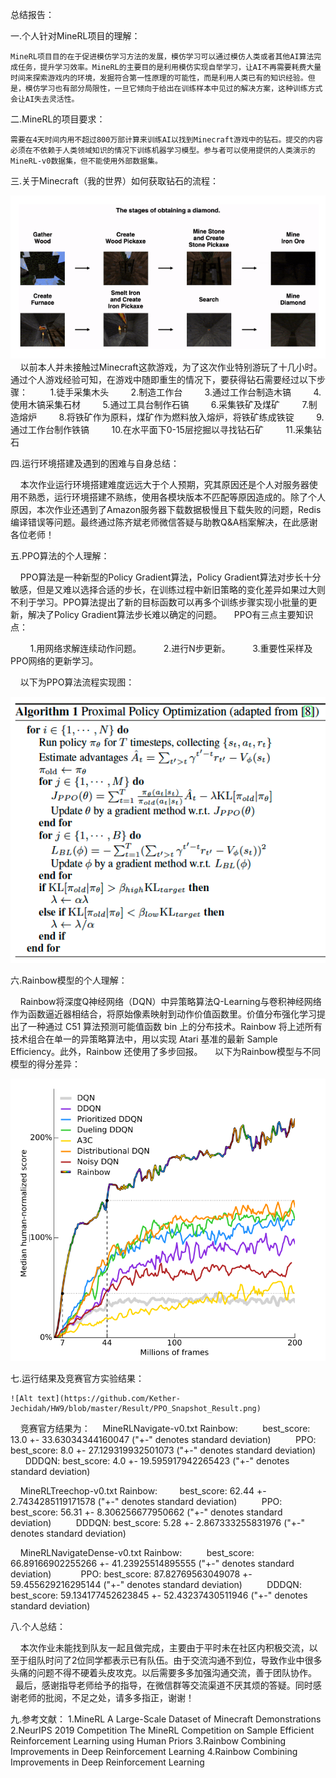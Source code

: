 总结报告：

一.个人针对MineRL项目的理解：

    MineRL项目目的在于促进模仿学习方法的发展，模仿学习可以通过模仿人类或者其他AI算法完成任务，提升学习效率。MineRL的主要目的是利用模仿实现自举学习，让AI不再需要耗费大量时间来探索游戏内的环境，发掘符合第一性原理的可能性，而是利用人类已有的知识经验。但是，模仿学习也有部分局限性，一旦它倾向于给出在训练样本中见过的解决方案，这种训练方式会让AI失去灵活性。

二.MineRL的项目要求：

    需要在4天时间内用不超过800万部计算来训练AI以找到Minecraft游戏中的钻石。提交的内容必须在不依赖于人类领域知识的情况下训练机器学习模型。参与者可以使用提供的人类演示的MineRL-v0数据集，但不能使用外部数据集。

三.关于Minecraft（我的世界）如何获取钻石的流程：

![Alt text](https://github.com/Kether-Jechidah/HW9/blob/master/%E7%90%86%E8%AE%BA%E5%85%AC%E5%BC%8F%E5%8F%8A%E7%AE%97%E6%B3%95%E6%B5%81%E7%A8%8B/%E5%AF%BB%E6%89%BE%E9%92%BB%E7%9F%B3%E6%B5%81%E7%A8%8B.png)
   
   以前本人并未接触过Minecraft这款游戏，为了这次作业特别游玩了十几小时。通过个人游戏经验可知，在游戏中随即重生的情况下，要获得钻石需要经过以下步骤：
        1.徒手采集木头
        2.制造工作台
        3.通过工作台制造木镐
        4.使用木镐采集石材
        5.通过工具台制作石镐
        6.采集铁矿及煤矿
        7.制造熔炉
        8.将铁矿作为原料，煤矿作为燃料放入熔炉，将铁矿练成铁锭
        9.通过工作台制作铁镐
        10.在水平面下0-15层挖掘以寻找钻石矿
        11.采集钻石

四.运行环境搭建及遇到的困难与自身总结：

    本次作业运行环境搭建难度远远大于个人预期，究其原因还是个人对服务器使用不熟悉，运行环境搭建不熟练，使用各模块版本不匹配等原因造成的。除了个人原因，本次作业还遇到了Amazon服务器下载数据极慢且下载失败的问题，Redis编译错误等问题。最终通过陈齐斌老师微信答疑与助教Q&A档案解决，在此感谢各位老师！



五.PPO算法的个人理解：

    PPO算法是一种新型的Policy Gradient算法，Policy Gradient算法对步长十分敏感，但是又难以选择合适的步长，在训练过程中新旧策略的变化差异如果过大则不利于学习。PPO算法提出了新的目标函数可以再多个训练步骤实现小批量的更新，解决了Policy Gradient算法步长难以确定的问题。
    PPO有三点主要知识点：
    
        1.用网络求解连续动作问题。
        2.进行N步更新。
        3.重要性采样及PPO网络的更新学习。
        
    以下为PPO算法流程实现图：
    
![Alt text](https://github.com/Kether-Jechidah/HW9/blob/master/%E7%90%86%E8%AE%BA%E5%85%AC%E5%BC%8F%E5%8F%8A%E7%AE%97%E6%B3%95%E6%B5%81%E7%A8%8B/PPO%E7%AE%97%E6%B3%95%E6%B5%81%E7%A8%8B%E5%9B%BE.png)

六.Rainbow模型的个人理解：

    Rainbow将深度Q神经网络（DQN）中异策略算法Q-Learning与卷积神经网络作为函数逼近器相结合，将原始像素映射到动作价值函数里。价值分布强化学习提出了一种通过 C51 算法预测可能值函数 bin 上的分布技术。Rainbow 将上述所有技术组合在单一的异策略算法中，用以实现 Atari 基准的最新 Sample Efficiency。此外，Rainbow 还使用了多步回报。
    
    以下为Rainbow模型与不同模型的得分差异：
    
![Alt text](https://github.com/Kether-Jechidah/HW9/blob/master/%E7%90%86%E8%AE%BA%E5%85%AC%E5%BC%8F%E5%8F%8A%E7%AE%97%E6%B3%95%E6%B5%81%E7%A8%8B/Rainbow%E7%AD%89%E6%A8%A1%E5%9E%8B%E5%BE%97%E5%88%86.png)

七.运行结果及竞赛官方实验结果：

    ![Alt text](https://github.com/Kether-Jechidah/HW9/blob/master/Result/PPO_Snapshot_Result.png)

    竞赛官方结果为：
    MineRLNavigate-v0.txt Rainbow: 
        best_score: 13.0 +- 33.63034344160047 ("+-" denotes standard deviation) 
        PPO: best_score: 8.0 +- 27.129319932501073 ("+-" denotes standard deviation) 
        DDDQN: best_score: 4.0 +- 19.595917942265423 ("+-" denotes standard deviation)

    MineRLTreechop-v0.txt Rainbow:
        best_score: 62.44 +- 2.7434285119171578 ("+-" denotes standard deviation) 
        PPO: best_score: 56.31 +- 8.306256677950662 ("+-" denotes standard deviation) 
        DDDQN: best_score: 5.28 +- 2.867333255831976 ("+-" denotes standard deviation)

    MineRLNavigateDense-v0.txt Rainbow: 
        best_score: 66.89166902255266 +- 41.23925514895555 ("+-" denotes standard deviation)            
        PPO: best_score: 87.82769563049078 +- 59.455629216295144 ("+-" denotes standard deviation) 
        DDDQN: best_score: 59.134177452623845 +- 52.43237430511946 ("+-" denotes standard deviation)

八.个人总结：

    本次作业未能找到队友一起且做完成，主要由于平时未在社区内积极交流，以至于组队时问了2位同学都表示已有队伍。由于交流沟通不到位，导致作业中很多头痛的问题不得不硬着头皮攻克。以后需要多多加强沟通交流，善于团队协作。
    最后，感谢指导老师给予的指导，在微信群等交流渠道不厌其烦的答疑。同时感谢老师的批阅，不足之处，请多多指正，谢谢！

九.参考文献：
    1.MineRL A Large-Scale Dataset of Minecraft Demonstrations
    2.NeurIPS 2019 Competition The MineRL Competition on Sample Efficient Reinforcement Learning using Human Priors
    3.Rainbow Combining Improvements in Deep Reinforcement Learning
    4.Rainbow Combining Improvements in Deep Reinforcement Learning
